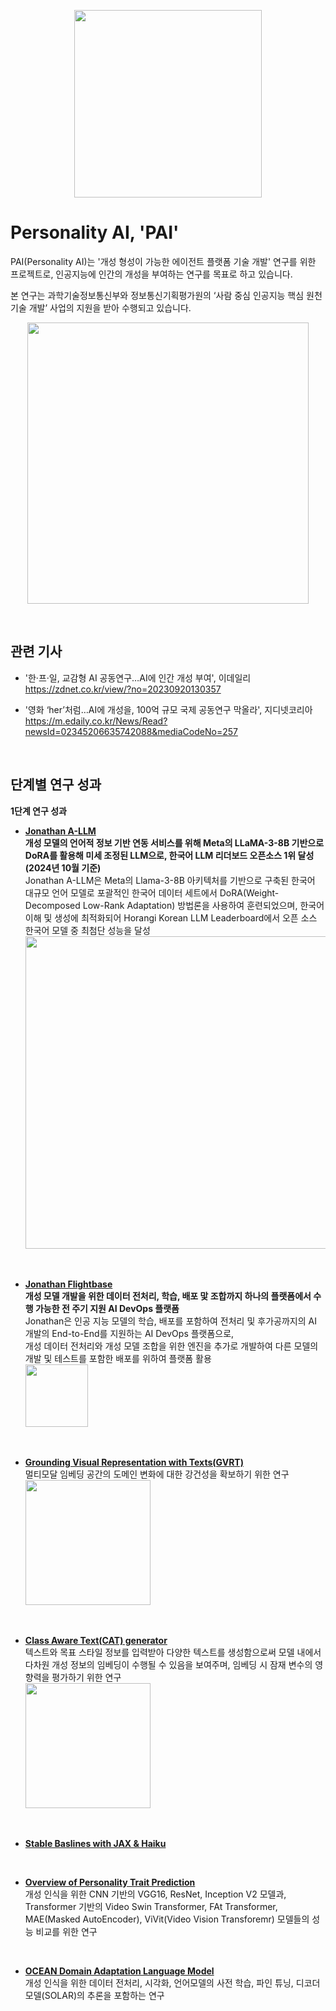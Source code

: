 <p align="center">
  <img src="https://github.com/user-attachments/assets/9b5a9ad5-01d1-4227-94cb-93515b99b4b3" height="300">
</p>

# Personality AI, 'PAI'

PAI(Personality AI)는 '개성 형성이 가능한 에이전트 플랫폼 기술 개발' 연구를 위한 프로젝트로, 인공지능에 인간의 개성을 부여하는 연구를 목표로 하고 있습니다.   

본 연구는 과학기술정보통신부와 정보통신기획평가원의 ‘사람 중심 인공지능 핵심 원천기술 개발’ 사업의 지원을 받아 수행되고 있습니다.  
<p align="center">
  <img src="https://github.com/user-attachments/assets/92108647-1b42-4fc1-8621-d77090d3ee88" height="450">
</p>

<br/>

## 관련 기사  
- '한·프·일, 교감형 AI 공동연구…AI에 인간 개성 부여', 이데일리  
  https://zdnet.co.kr/view/?no=20230920130357  
  
- '영화 ‘her’처럼…AI에 개성을, 100억 규모 국제 공동연구 막올라', 지디넷코리아  
  https://m.edaily.co.kr/News/Read?newsId=02345206635742088&mediaCodeNo=257

<br/>

## 단계별 연구 성과

**1단계 연구 성과**
- [**Jonathan A-LLM**](https://huggingface.co/AcrylaLLM/Llama-3-8B-Jonathan-aLLM-Instruct-v1.0)  
  **개성 모델의 언어적 정보 기반 연동 서비스를 위해 Meta의 LLaMA-3-8B 기반으로 DoRA를 활용해 미세 조정된 LLM으로, 한국어 LLM 리더보드 오픈소스 1위 달성 (2024년 10월 기준)**   
  Jonathan A-LLM은 Meta의 Llama-3-8B 아키텍처를 기반으로 구축된 한국어 대규모 언어 모델로 포괄적인 한국어 데이터 세트에서 DoRA(Weight-Decomposed Low-Rank Adaptation) 방법론을 사용하여 훈련되었으며, 한국어 이해 및 생성에 최적화되어 Horangi Korean LLM Leaderboard에서 오픈 소스 한국어 모델 중 최첨단 성능을 달성  
  <img src="https://github.com/user-attachments/assets/cf09ce28-f223-418f-9eb8-05c53cb2ac11" height="500">

<br/>
  
- [**Jonathan Flightbase**](https://github.com/AcrylAI/Jonathan-Flightbase)  
  **개성 모델 개발을 위한 데이터 전처리, 학습, 배포 맟 조합까지 하나의 플랫폼에서 수행 가능한 전 주기 지원 AI DevOps 플랫폼**   
  Jonathan은 인공 지능 모델의 학습, 배포를 포함하여 전처리 및 후가공까지의 AI 개발의 End-to-End를 지원하는 AI DevOps 플랫폼으로,  
  개성 데이터 전처리와 개성 모델 조합을 위한 엔진을 추가로 개발하여 다른 모델의 개발 및 테스트를 포함한 배포를 위하여 플랫폼 활용  
  <img src="https://github.com/user-attachments/assets/1b3cc7e0-b80b-4603-bf0a-6d77f7f60e36" height="100">

<br/>

- [**Grounding Visual Representation with Texts(GVRT)**](https://github.com/seonwoo-min/GVRT)  
  멀티모달 임베딩 공간의 도메인 변화에 대한 강건성을 확보하기 위한 연구    
  <img src="https://github.com/user-attachments/assets/d26f1fed-f829-4119-82ef-e26ba64c5c2b" height="200">
  
<br/>
  
- [**Class Aware Text(CAT) generator**](https://github.com/NaaeKwon/CAT)  
  텍스트와 목표 스타일 정보를 입력받아 다양한 텍스트를 생성함으로써 모델 내에서 다차원 개성 정보의 임베딩이 수행될 수 있음을 보여주며, 임베딩 시 잠재 변수의 영향력을 평가하기 위한 연구    
  <img src="https://github.com/user-attachments/assets/7552614a-cd48-4a83-975f-0f56306fa59d" height="200">  

<br/>
  
- [**Stable Baslines with JAX & Haiku**](https://github.com/kwk2696/sb3-jax-haiku)    

<br/>
     
- [**Overview of Personality Trait Prediction**](https://github.com/ISSR-CBNU/Personality-trait-prediction)    
  개성 인식을 위한 CNN 기반의 VGG16, ResNet, Inception V2 모델과, Transformer 기반의 Video Swin Transformer, FAt Transformer, MAE(Masked AutoEncoder), ViVit(Video Vision Transforemr) 모델들의 성능 비교를 위한 연구

<br/>
  
- [**OCEAN Domain Adaptation Language Model**](https://github.com/bytecell/PersonalityAI)    
  개성 인식을 위한 데이터 전처리, 시각화, 언어모델의 사전 학습, 파인 튜닝, 디코더 모델(SOLAR)의 추론을 포함하는 연구
